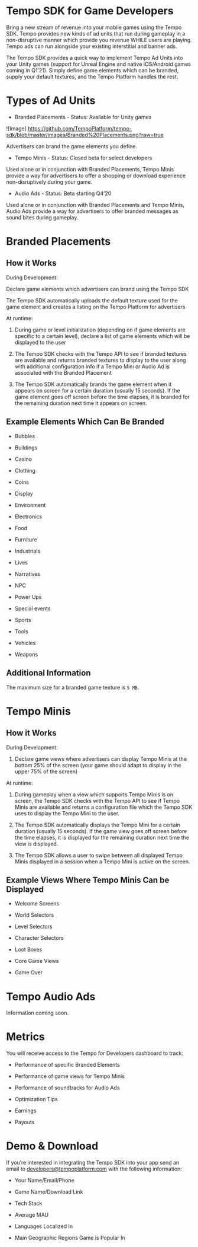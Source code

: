 # Tempo SDK for Game Developers

Bring a new stream of revenue into your mobile games using the Tempo SDK. Tempo provides new kinds of ad units that run during gameplay in a non-disruptive manner which provide you revenue WHILE users are playing. Tempo ads can run alongside your existing interstitial and banner ads.

The Tempo SDK provides a quick way to implement Tempo Ad Units into your Unity games (support for Unreal Engine and native iOS/Android games coming in Q1’21). Simply define game elements which can be branded, supply your default textures, and the Tempo Platform handles the rest.

<insert graphic>

# Types of Ad Units

* Branded Placements - Status: Available for Unity games

![Image] https://github.com/TempoPlatform/tempo-sdk/blob/master/images/Branded%20Placements.png?raw=true

Advertisers can brand the game elements you define.

* Tempo Minis - Status: Closed beta for select developers

<example>

Used alone or in conjunction with Branded Placements, Tempo Minis provide a way for advertisers to offer a shopping or download experience non-disruptively during your game. 

* Audio Ads  - Status: Beta starting Q4’20

<example>

Used alone or in conjunction with Branded Placements and Tempo Minis, Audio Ads provide a way for advertisers to offer branded messages as sound bites during gameplay. 

# Branded Placements

## How it Works

During Development:

Declare game elements which advertisers can brand using the Tempo SDK

The Tempo SDK automatically uploads the default texture used for the game element and creates a listing on the Tempo Platform for advertisers

At runtime:

1. During game or level initialization (depending on if game elements are specific to a certain level), declare a list of game elements which will be displayed to the user

2. The Tempo SDK checks with the Tempo API to see if branded textures are available and returns branded textures to display to the user along with additional configuration info if a Tempo Mini or Audio Ad is associated with the Branded Placement

3. The Tempo SDK automatically brands the game element when it appears on screen for a certain duration (usually 15 seconds). If the game element goes off screen before the time elapses, it is branded for the remaining duration next time it appears on screen.

## Example Elements Which Can Be Branded

* Bubbles

* Buildings

* Casino

* Clothing

* Coins 

* Display

* Environment

* Electronics

* Food

* Furniture

* Industrials

* Lives

* Narratives

* NPC

* Power Ups

* Special events

* Sports

* Tools

* Vehicles 

* Weapons 

## Additional Information

The maximum size for a branded game texture is `5 MB`.

# Tempo Minis

## How it Works

During Development:

1. Declare game views where advertisers can display Tempo Minis at the bottom 25% of the screen (your game should adapt to display in the upper 75% of the screen)

At runtime:

1. During gameplay when a view which supports Tempo Minis is on screen, the Tempo SDK checks with the Tempo API to see if Tempo Minis are available and returns a configuration file which the Tempo SDK uses to display the Tempo Mini to the user.

2. The Tempo SDK automatically displays the Tempo Mini for a certain duration (usually 15 seconds). If the game view goes off screen before the time elapses, it is displayed for the remaining duration next time the view is displayed. 

3. The Tempo SDK allows a user to swipe between all displayed Tempo Minis displayed in a session when a Tempo Mini is active on the screen.

## Example Views Where Tempo Minis Can be Displayed

* Welcome Screens

* World Selectors

* Level Selectors

* Character Selectors

* Loot Boxes

* Core Game Views

* Game Over 

# Tempo Audio Ads

Information coming soon.

# Metrics

You will receive access to the Tempo for Developers dashboard to track:

* Performance of specific Branded Elements

* Performance of game views for Tempo Minis

* Performance of soundtracks for Audio Ads

* Optimization Tips

* Earnings

* Payouts

# Demo & Download

If you’re interested in integrating the Tempo SDK into your app send an email to [developers@tempoplatform.com](mailto:developers@tempoplatform.com) with the following information:

* Your Name/Email/Phone

* Game Name/Download Link

* Tech Stack

* Average MAU

* Languages Localized In

* Main Geographic Regions Game is Popular In

